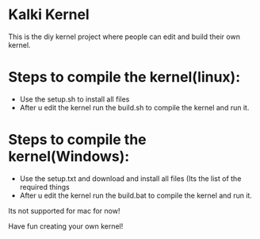 # Kalki  Kernel

This is the diy kernel project where people can edit and build their own kernel.


# Steps to compile the kernel(linux):

- Use the setup.sh to install all files 
- After u edit the kernel run the build.sh to compile the kernel and run it.

#  Steps to compile the kernel(Windows):

- Use the setup.txt and download and install all files (Its the list of the required things
- After u edit the kernel run the build.bat to compile the kernel and run it.

Its not supported for mac for now!


Have fun creating your own kernel!
